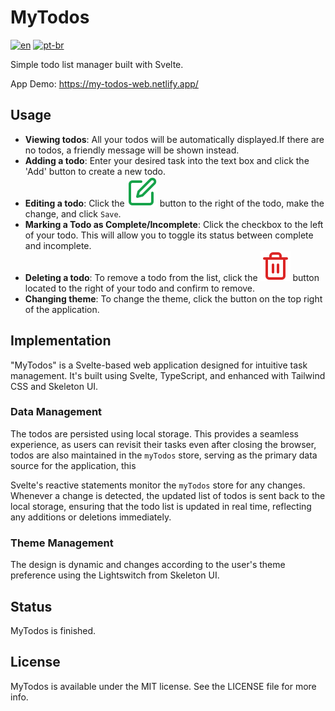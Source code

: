 # MyTodos

[![en](https://img.shields.io/badge/lang-en-red.svg)](README.md)
[![pt-br](https://img.shields.io/badge/lang-pt--br-green.svg)](README.pt-br.md)

Simple todo list manager built with Svelte. 

App Demo: https://my-todos-web.netlify.app/

## Usage

- **Viewing todos**: All your todos will be automatically displayed.If there are no todos, a friendly message will be shown instead.
- **Adding a todo**: Enter your desired task into the text box and click the 'Add' button to create a new todo.
- **Editing a todo**: Click the ![Edit Icon](src/lib/assets/edit-icon.svg) button to the right of the todo, make the change, and click `Save`.
- **Marking a Todo as Complete/Incomplete**: Click the checkbox to the left of your todo. This will allow you to toggle its status between complete and incomplete.
- **Deleting a todo**: To remove a todo from the list, click the ![Delete Icon](src/lib/assets/delete-icon.svg) button located to the right of your todo and confirm to remove.
- **Changing theme**: To change the theme, click the button on the top right of the application.

## Implementation

"MyTodos" is a Svelte-based web application designed for intuitive task management. It's built using Svelte, TypeScript, and enhanced with Tailwind CSS and Skeleton UI.

### Data Management
The todos are persisted using local storage. This provides a seamless experience, as users can revisit their tasks even after closing the browser, todos are also maintained in the `myTodos` store, serving as the primary data source for the application, this 

Svelte's reactive statements monitor the `myTodos` store for any changes. Whenever a change is detected, the updated list of todos is sent back to the local storage, ensuring that the todo list is updated in real time, reflecting any additions or deletions immediately.

### Theme Management

The design is dynamic and changes according to the user's theme preference using the Lightswitch from Skeleton UI.

## Status

MyTodos is finished.

## License

MyTodos is available under the MIT license. See the LICENSE file for more info.
